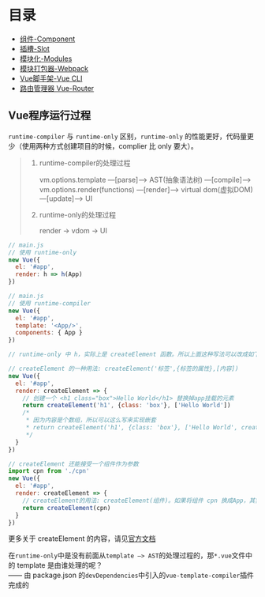 # 目录

* [组件-Component](vue/component.md)
* [插槽-Slot](vue/slot.md)
* [模块化-Modules](vue/modules.md)
* [模块打包器-Webpack](vue/webpack.md)
* [Vue脚手架-Vue CLI](vue/vue_cli.md)
* [路由管理器 Vue-Router](vue/vue_router.md)

## Vue程序运行过程

`runtime-compiler` 与 `runtime-only` 区别，`runtime-only` 的性能更好，代码量更少（使用两种方式创建项目的时候，complier 比 only 要大）。

> 1. runtime-compiler的处理过程
>
>     vm.options.template —[parse]—> AST(抽象语法树) —[compile]—> vm.options.render(functions) —[render]—> virtual dom(虚拟DOM) —[update]—> UI
>
> 2. runtime-only的处理过程
>
>     render -> vdom -> UI

```javascript
// main.js
// 使用 runtime-only
new Vue({
  el: '#app',
  render: h => h(App)
})
```

```javascript
// main.js
// 使用 runtime-compiler
new Vue({
  el: '#app',
  template: '<App/>',
  components: { App }
})

// runtime-only 中 h，实际上是 createElement 函数。所以上面这种写法可以改成如下

// createElement 的一种用法: createElement('标签',{标签的属性},[内容])
new Vue({
  el: '#app',
  render: createElement => {
    // 创建一个 <h1 class="box">Hello World</h1> 替换掉app挂载的元素
    return createElement('h1', {class: 'box'}, ['Hello World'])
    /*
     * 因为内容是个数组，所以可以这么写来实现嵌套
     * return createElement('h1', {class: 'box'}, ['Hello World', createElement('button',['按钮'])])
     */
  }
})

// createElement 还能接受一个组件作为参数
import cpn from './cpn'
new Vue({
  el: '#app',
  render: createElement => {
    // createElement的用法: createElement(组件)。如果将组件 cpn 换成App，其实就更 runtime-only 的写法是一样的了
    return createElement(cpn)
  }
})
```

更多关于 createElement 的内容，请见[官方文档](https://cn.vuejs.org/v2/guide/render-function.html#createElement-%E5%8F%82%E6%95%B0)

在`runtime-only`中是没有前面从`template —> AST`的处理过程的，那`*.vue`文件中的 template 是由谁处理的呢？  
—— 由 package.json 的`devDependencies`中引入的`vue-template-compiler`插件完成的
